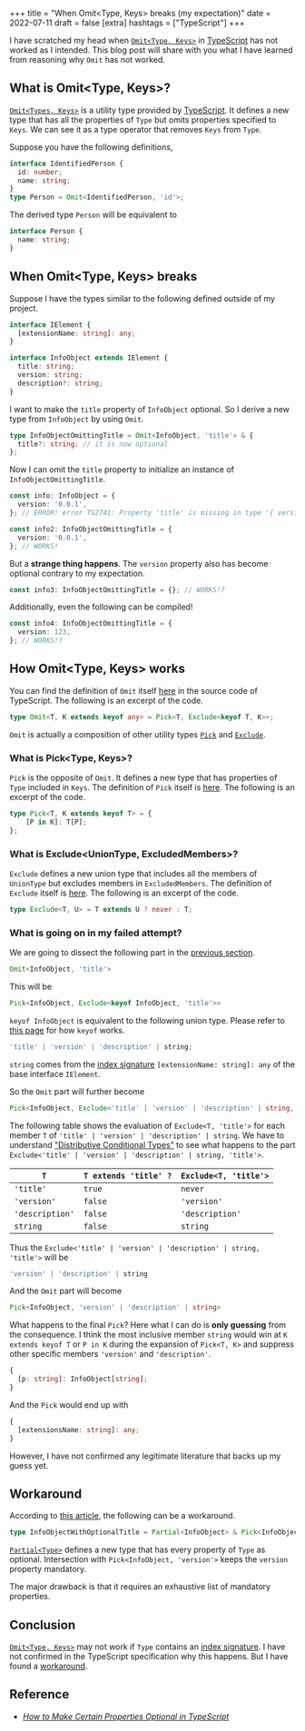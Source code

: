 +++
title = "When Omit<Type, Keys> breaks (my expectation)"
date = 2022-07-11
draft = false
[extra]
hashtags = ["TypeScript"]
+++

I have scratched my head when [`Omit<Type, Keys>`](https://www.typescriptlang.org/docs/handbook/utility-types.html#omittype-keys) in [TypeScript](https://www.typescriptlang.org) has not worked as I intended.
This blog post will share with you what I have learned from reasoning why `Omit` has not worked.

<!-- more -->

## What is Omit<Type, Keys>?

[`Omit<Types, Keys>`](https://www.typescriptlang.org/docs/handbook/utility-types.html#omittype-keys) is a utility type provided by [TypeScript](https://www.typescriptlang.org).
It defines a new type that has all the properties of `Type` but omits properties specified to `Keys`.
We can see it as a type operator that removes `Keys` from `Type`.

Suppose you have the following definitions,

```ts
interface IdentifiedPerson {
  id: number;
  name: string;
}
type Person = Omit<IdentifiedPerson, 'id'>;
```

The derived type `Person` will be equivalent to

```ts
interface Person {
  name: string;
}
```

## When Omit<Type, Keys> breaks

Suppose I have the types similar to the following defined outside of my project.

```ts
interface IElement {
  [extensionName: string]: any;
}

interface InfoObject extends IElement {
  title: string;
  version: string;
  description?: string;
}
```

I want to make the `title` property of `InfoObject` optional.
So I derive a new type from `InfoObject` by using `Omit`.

```ts
type InfoObjectOmittingTitle = Omit<InfoObject, 'title'> & {
  title?: string; // it is now optional
};
```

Now I can omit the `title` property to initialize an instance of `InfoObjectOmittingTitle`.

```ts
const info: InfoObject = {
  version: '0.0.1',
}; // ERROR! error TS2741: Property 'title' is missing in type '{ version: string; }' but required in type 'InfoObject'.

const info2: InfoObjectOmittingTitle = {
  version: '0.0.1',
}; // WORKS!
```

But a **strange thing happens**.
The `version` property also has become optional contrary to my expectation.

```ts
const info3: InfoObjectOmittingTitle = {}; // WORKS!?
```

Additionally, even the following can be compiled!

```ts
const info4: InfoObjectOmittingTitle = {
  version: 123,
}; // WORKS!?
```

## How Omit<Type, Keys> works

You can find the definition of `Omit` itself [here](https://github.com/microsoft/TypeScript/blob/28dc248e5c500c7be9a8c3a7341d303e026b023f/src/lib/es5.d.ts#L1574) in the source code of TypeScript.
The following is an excerpt of the code.

```ts
type Omit<T, K extends keyof any> = Pick<T, Exclude<keyof T, K>>;
```

`Omit` is actually a composition of other utility types [`Pick`](https://www.typescriptlang.org/docs/handbook/utility-types.html#picktype-keys) and [`Exclude`](https://www.typescriptlang.org/docs/handbook/utility-types.html#excludeuniontype-excludedmembers).

### What is Pick<Type, Keys>?

`Pick` is the opposite of `Omit`.
It defines a new type that has properties of `Type` included in `Keys`.
The definition of `Pick` itself is [here](https://github.com/microsoft/TypeScript/blob/28dc248e5c500c7be9a8c3a7341d303e026b023f/src/lib/es5.d.ts#L1550-L1552).
The following is an excerpt of the code.

```ts
type Pick<T, K extends keyof T> = {
    [P in K]: T[P];
};
```

### What is Exclude<UnionType, ExcludedMembers>?

`Exclude` defines a new union type that includes all the members of `UnionType` but excludes members in `ExcludedMembers`.
The definition of `Exclude` itself is [here](https://github.com/microsoft/TypeScript/blob/28dc248e5c500c7be9a8c3a7341d303e026b023f/src/lib/es5.d.ts#L1564).
The following is an excerpt of the code.

```ts
type Exclude<T, U> = T extends U ? never : T;
```

### What is going on in my failed attempt?

We are going to dissect the following part in the [previous section](#When_Omit<Type,_Keys>_breaks).

```ts
Omit<InfoObject, 'title'>
```

This will be

```ts
Pick<InfoObject, Exclude<keyof InfoObject, 'title'>>
```

`keyof InfoObject` is equivalent to the following union type.
Please refer to [this page](https://www.typescriptlang.org/docs/handbook/2/keyof-types.html) for how `keyof` works.

```ts
'title' | 'version' | 'description' | string;
```

`string` comes from the [index signature](https://www.typescriptlang.org/docs/handbook/2/objects.html#index-signatures) `[extensionName: string]: any` of the base interface `IElement`.

So the `Omit` part will further become

```ts
Pick<InfoObject, Exclude<'title' | 'version' | 'description' | string, 'title'>>
```

The following table shows the evaluation of `Exclude<T, 'title'>` for each member `T` of `'title' | 'version' | 'description' | string`.
We have to understand ["Distributive Conditional Types"](https://www.typescriptlang.org/docs/handbook/2/conditional-types.html#distributive-conditional-types) to see what happens to the part `Exclude<'title' | 'version' | 'description' | string, 'title'>`.

| `T` | `T extends 'title' ?` | `Exclude<T, 'title'>` |
|-|-|-|
| `'title'` | `true` | `never` |
| `'version'` | `false` | `'version'` |
| `'description'` | `false` | `'description'` |
| `string` | `false` | `string` |

Thus the `Exclude<'title' | 'version' | 'description' | string, 'title'>` will be

```ts
'version' | 'description' | string
```

And the `Omit` part will become

```ts
Pick<InfoObject, 'version' | 'description' | string>
```

What happens to the final `Pick`?
Here what I can do is **only guessing** from the consequence.
I think the most inclusive member `string` would win at `K extends keyof T` or `P in K` during the expansion of `Pick<T, K>` and suppress other specific members `'version'` and `'description'`.

```ts
{
  [p: string]: InfoObject[string];
}
```

And the `Pick` would end up with

```ts
{
  [extensionsName: string]: any;
}
```

However, I have not confirmed any legitimate literature that backs up my guess yet.

## Workaround

According to [this article](https://javascript.plainenglish.io/how-to-make-certain-properties-optional-in-typescript-9b4f8e85c5de), the following can be a workaround.

```ts
type InfoObjectWithOptionalTitle = Partial<InfoObject> & Pick<InfoObject, 'version'>;
```

[`Partial<Type>`](https://www.typescriptlang.org/docs/handbook/utility-types.html#partialtype) defines a new type that has every property of `Type` as optional.
Intersection with `Pick<InfoObject, 'version'>` keeps the `version` property mandatory.

The major drawback is that it requires an exhaustive list of mandatory properties.

## Conclusion

[`Omit<Type, Keys>`](https://www.typescriptlang.org/docs/handbook/utility-types.html#omittype-keys) may not work if `Type` contains an [index signature](https://www.typescriptlang.org/docs/handbook/2/objects.html#index-signatures).
I have not confirmed in the TypeScript specification why this happens.
But I have found a [workaround](#Workaround).

## Reference

- [_How to Make Certain Properties Optional in TypeScript_](https://javascript.plainenglish.io/how-to-make-certain-properties-optional-in-typescript-9b4f8e85c5de)